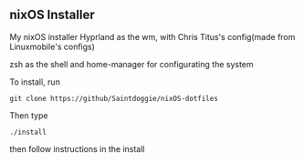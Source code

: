 
## nixOS Installer

My nixOS installer
Hyprland as the wm, with Chris Titus's config(made from Linuxmobile's configs)

zsh as the shell and home-manager for configurating the system

To install, run 

```
git clone https://github/Saintdoggie/nixOS-dotfiles
```
Then type
```
./install
```

then follow instructions in the install
